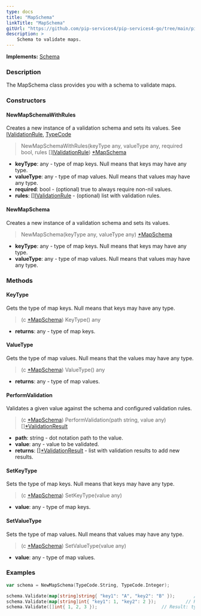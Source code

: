 ```yaml
---
type: docs
title: "MapSchema"
linkTitle: "MapSchema"
gitUrl: "https://github.com/pip-services4/pip-services4-go/tree/main/pip-services4-data-go"
description: >
    Schema to validate maps.
---
```


**Implements:** [Schema](../schema)

### Description

The MapSchema class provides you with a schema to validate maps.

### Constructors

#### NewMapSchemaWithRules
Creates a new instance of a validation schema and sets its values.
See [IValidationRule](../ivalidation_rule), [TypeCode](../../convert/type_code)

> NewMapSchemaWithRules(keyType any, valueType any, required bool, rules [][IValidationRule](../ivalidation_rule)) [*MapSchema]()

- **keyType**: any - type of map keys. Null means that keys may have any type.
- **valueType**: any - type of map values. Null means that values may have any type.
- **required**: bool - (optional) true to always require non-nil values.
- **rules**: [][IValidationRule](../ivalidation_rule) - (optional) list with validation rules.

#### NewMapSchema
Creates a new instance of a validation schema and sets its values.

> NewMapSchema(keyType any, valueType any) [*MapSchema]()

- **keyType**: any - type of map keys. Null means that keys may have any type.
- **valueType**: any - type of map values. Null means that values may have any type.


### Methods

#### KeyType
Gets the type of map keys.
Null means that keys may have any type.

> (c [*MapSchema]()) KeyType() any

- **returns**: any - type of map keys.

#### ValueType
Gets the type of map values.
Null means that the values may have any type.

> (c [*MapSchema]()) ValueType() any

- **returns**: any - type of map values.

#### PerformValidation
Validates a given value against the schema and configured validation rules.

> (c [*MapSchema]()) PerformValidation(path string, value any) [][*ValidationResult](../validation_result)

- **path**: string - dot notation path to the value.
- **value**: any - value to be validated.
- **returns**: [][*ValidationResult](../validation_result) - list with validation results to add new results.

#### SetKeyType
Sets the type of map keys.
Null means that keys may have any type.

> (c [*MapSchema]()) SetKeyType(value any)

- **value**: any - type of map keys.

#### SetValueType
Sets the type of map values.
Null means that values may have any type.

> (c [*MapSchema]()) SetValueType(value any)

- **value**: any - type of map values.

### Examples
```go
var schema = NewMapSchema(TypeCode.String, TypeCode.Integer);

schema.Validate(map[string]string{ "key1": "A", "key2": "B" });       // Result: no errors
schema.Validate(map[string]int{ "key1": 1, "key2": 2 });           // Result: element type mismatch
schema.Validate([]int{ 1, 2, 3 });                        // Result: type mismatch

```

